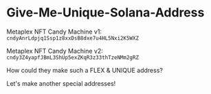 # Give-Me-Unique-Solana-Address

Metaplex NFT Candy Machine v1: `cndyAnrLdpjq1Ssp1z8xxDsB8dxe7u4HL5Nxi2K5WXZ`

Metaplex NFT Candy Machine v2: `cndy3Z4yapfJBmL3ShUp5exZKqR3z33thTzeNMm2gRZ`

How could they make such a FLEX & UNIQUE address?

Let's make another special addresses!

